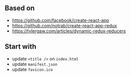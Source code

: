 ## Based on
- https://github.com/facebook/create-react-app
- https://github.com/notrab/create-react-app-redux
- https://tylergaw.com/articles/dynamic-redux-reducers

## Start with

- update `<title />` on `index.html`
- update `manifest.json`
- update `favicon.ico`
